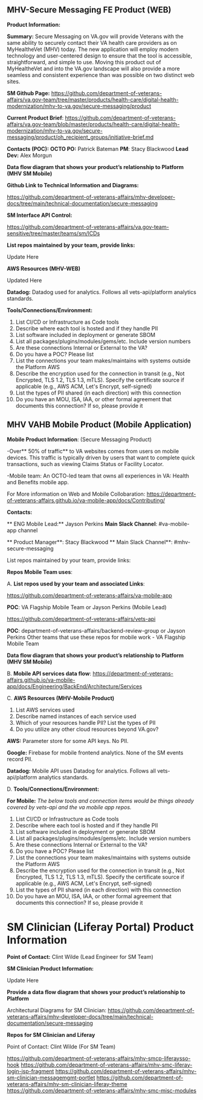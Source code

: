 ## MHV-Secure Messaging FE Product (WEB)

**Product Information:**

**Summary:**
Secure Messaging on VA.gov will provide Veterans with the same ability to securely contact their VA health care providers as on MyHealtheVet (MHV) today. The new application will employ modern technology and user-centered design to ensure that the tool is accessible, straightforward, and simple to use. Moving this product out of MyHealtheVet and into the VA.gov landscape will also provide a more seamless and consistent experience than was possible on two distinct web sites.

**SM Github Page:** https://github.com/department-of-veterans-affairs/va.gov-team/tree/master/products/health-care/digital-health-modernization/mhv-to-va.gov/secure-messaging/product

**Current Product Brief**: https://github.com/department-of-veterans-affairs/va.gov-team/blob/master/products/health-care/digital-health-modernization/mhv-to-va.gov/secure-messaging/product/oh_recipient_groups/initiative-brief.md

**Contacts (POC):**
**OCTO PO:** Patrick Bateman
**PM**: Stacy Blackwood
**Lead Dev:** Alex Morgun


**Data flow diagram that shows your product’s relationship to Platform (MHV SM Mobile)**


**Github Link to Technical Information and Diagrams:**

https://github.com/department-of-veterans-affairs/mhv-developer-docs/tree/main/technical-documentation/secure-messaging

**SM Interface API Control:**

https://github.com/department-of-veterans-affairs/va.gov-team-sensitive/tree/master/teams/sm/ICDs


**List repos maintained by your team, provide links:**

Update Here



 **AWS Resources (MHV-WEB)**

Updated Here



**Datadog:** Datadog used for analytics. Follows all vets-api/platform analytics standards.

 **Tools/Connections/Environment:**


1. List CI/CD or Infrastructure as Code tools
2. Describe where each tool is hosted and if they handle PII
3. List software included in deployment or generate SBOM
4. List all packages/plugins/modules/gems/etc. Include version numbers
5. Are these connections Internal or External to the VA?
6. Do you have a POC? Please list
7. List the connections your team makes/maintains with systems outside the Platform AWS
8. Describe the encryption used for the connection in transit (e.g., Not Encrypted, TLS 1.2, TLS 1.3, mTLS). Specify the certificate source if applicable (e.g., AWS ACM, Let's Encrypt, self-signed)
9. List the types of PII shared (in each direction) with this connection
10. Do you have an MOU, ISA, IAA, or other formal agreement that documents this connection? If so, please provide it





## MHV VAHB Mobile Product (Mobile Application)
 

**Mobile Product Information**: (Secure Messaging Product)

-Over** 50% of traffic** to VA websites comes from users on mobile devices. This traffic is typically driven by users that want to complete quick transactions, such as viewing Claims Status or Facility Locator.

-Mobile team: An OCTO-led team that owns all experiences in VA: Health and Benefits mobile app.

For More information on Web and Mobile Collobaration: https://department-of-veterans-affairs.github.io/va-mobile-app/docs/Contributing/

**Contacts:**

** ENG Mobile Lead:** Jayson Perkins 
 **Main Slack Channel**: #va-mobile-app channel 

** Product Manager**: Stacy Blackwood
** Main Slack Channel**: #mhv-secure-messaging


List repos maintained by your team, provide links:

**Repos Mobile Team uses**:

A. **List repos used by your team and associated Links**:

https://github.com/department-of-veterans-affairs/va-mobile-app

**POC**: VA Flagship Mobile Team or Jayson Perkins (Mobile Lead)

https://github.com/department-of-veterans-affairs/vets-api

**POC**: department-of-veterans-affairs/backend-review-group or Jayson Perkins
Other teams that use these repos for mobile work - VA Flagship Mobile Team



**Data flow diagram that shows your product’s relationship to Platform (MHV SM Mobile)**

B. **Mobile API services data flow**:
https://department-of-veterans-affairs.github.io/va-mobile-app/docs/Engineering/BackEnd/Architecture/Services

C. **AWS Resources (MHV-Mobile Product)**


1. List AWS services used
2. Describe named instances of each service used
3. Which of your resources handle PII? List the types of PII
4. Do you utilize any other cloud resources beyond VA.gov?


**AWS:** Parameter store for some API keys. No PII.

**Google:** Firebase for mobile frontend analytics. None of the SM events record PII.

**Datadog:** Mobile API uses Datadog for analytics. Follows all vets-api/platform analytics standards.

D. **Tools/Connections/Environment:**


**For Mobile:** _The below tools and connection items would be things already covered by vets-api and the va mobile app repos._


1. List CI/CD or Infrastructure as Code tools
2. Describe where each tool is hosted and if they handle PII
3. List software included in deployment or generate SBOM
4. List all packages/plugins/modules/gems/etc. Include version numbers
5. Are these connections Internal or External to the VA?
6. Do you have a POC? Please list
7. List the connections your team makes/maintains with systems outside the Platform AWS
8. Describe the encryption used for the connection in transit (e.g., Not Encrypted, TLS 1.2, TLS 1.3, mTLS). Specify the certificate source if applicable (e.g., AWS ACM, Let's Encrypt, self-signed)
9. List the types of PII shared (in each direction) with this connection
10. Do you have an MOU, ISA, IAA, or other formal agreement that documents this connection? If so, please provide it











# SM Clinician (Liferay Portal) Product Information

**Point of Contact:** Clint Wilde (Lead Engineer for SM Team)


**SM Clinician Product Information:**

Update Here


**Provide a data flow diagram that shows your product’s relationship to Platform**

Architectural Diagrams for SM Clinician: https://github.com/department-of-veterans-affairs/mhv-developer-docs/tree/main/technical-documentation/secure-messaging


**Repos for SM Clinician and Liferay**

Point of Contact: Clint Wilde (For SM Team)


https://github.com/department-of-veterans-affairs/mhv-smcp-liferaysso-hook
https://github.com/department-of-veterans-affairs/mhv-smc-liferay-login-jsp-fragment
https://github.com/department-of-veterans-affairs/mhv-sm-clinician-messagemgmt-portlet
https://github.com/department-of-veterans-affairs/mhv-sm-clinician-liferay-theme
https://github.com/department-of-veterans-affairs/mhv-smc-misc-modules
